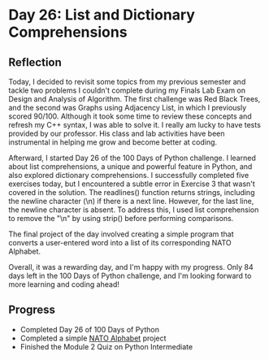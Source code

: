 # Day 26: List and Dictionary Comprehensions

## Reflection
  Today, I decided to revisit some topics from my previous semester and tackle two problems I couldn't complete during my Finals Lab Exam on Design and Analysis of Algorithm. The first challenge was Red Black Trees, and the second was Graphs using Adjacency List, in which I previously scored 90/100. Although it took some time to review these concepts and refresh my C++ syntax, I was able to solve it. I really am lucky to have tests provided by our professor. His class and lab activities have been instrumental in helping me grow and become better at coding.

  Afterward, I started Day 26 of the 100 Days of Python challenge. I learned about list comprehensions, a unique and powerful feature in Python, and also explored dictionary comprehensions. I successfully completed five exercises today, but I encountered a subtle error in Exercise 3 that wasn't covered in the solution. The readlines() function returns strings, including the newline character (\n) if there is a next line. However, for the last line, the newline character is absent. To address this, I used list comprehension to remove the "\n" by using strip() before performing comparisons.
  
  The final project of the day involved creating a simple program that converts a user-entered word into a list of its corresponding NATO Alphabet.

  Overall, it was a rewarding day, and I'm happy with my progress. Only 84 days left in the 100 Days of Python challenge, and I'm looking forward to more learning and coding ahead!

## Progress
- Completed Day 26 of 100 Days of Python
- Completed a simple [NATO Alphabet](https://github.com/johnivanpuayap/NatoAlphabet) project
- Finished the Module 2 Quiz on Python Intermediate